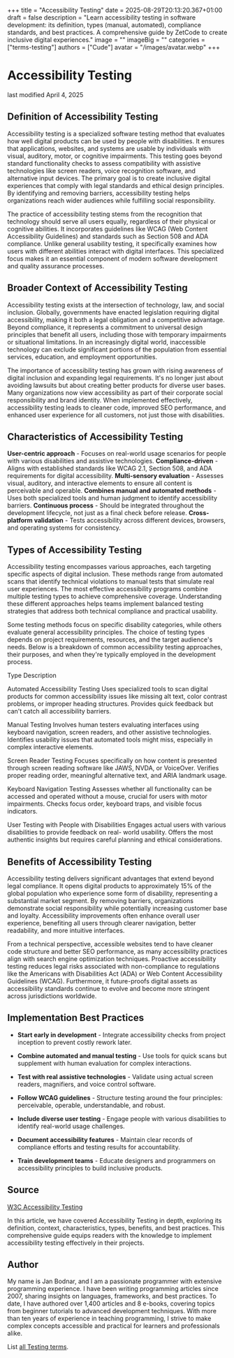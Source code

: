 +++
title = "Accessibility Testing"
date = 2025-08-29T20:13:20.367+01:00
draft = false
description = "Learn accessibility testing in software development: its definition, types (manual, automated), compliance standards, and best practices. A comprehensive guide by ZetCode to create inclusive digital experiences."
image = ""
imageBig = ""
categories = ["terms-testing"]
authors = ["Cude"]
avatar = "/images/avatar.webp"
+++

# Accessibility Testing

last modified April 4, 2025

## Definition of Accessibility Testing

Accessibility testing is a specialized software testing method that evaluates how
well digital products can be used by people with disabilities. It ensures that
applications, websites, and systems are usable by individuals with visual,
auditory, motor, or cognitive impairments. This testing goes beyond standard
functionality checks to assess compatibility with assistive technologies like
screen readers, voice recognition software, and alternative input devices. The
primary goal is to create inclusive digital experiences that comply with legal
standards and ethical design principles. By identifying and removing barriers,
accessibility testing helps organizations reach wider audiences while fulfilling
social responsibility.

The practice of accessibility testing stems from the recognition that technology
should serve all users equally, regardless of their physical or cognitive
abilities. It incorporates guidelines like WCAG (Web Content Accessibility
Guidelines) and standards such as Section 508 and ADA compliance. Unlike general
usability testing, it specifically examines how users with different abilities
interact with digital interfaces. This specialized focus makes it an essential
component of modern software development and quality assurance processes.

## Broader Context of Accessibility Testing

Accessibility testing exists at the intersection of technology, law, and social
inclusion. Globally, governments have enacted legislation requiring digital
accessibility, making it both a legal obligation and a competitive advantage.
Beyond compliance, it represents a commitment to universal design principles that
benefit all users, including those with temporary impairments or situational
limitations. In an increasingly digital world, inaccessible technology can
exclude significant portions of the population from essential services,
education, and employment opportunities.

The importance of accessibility testing has grown with rising awareness of
digital inclusion and expanding legal requirements. It's no longer just about
avoiding lawsuits but about creating better products for diverse user bases.
Many organizations now view accessibility as part of their corporate social
responsibility and brand identity. When implemented effectively, accessibility
testing leads to cleaner code, improved SEO performance, and enhanced user
experience for all customers, not just those with disabilities.

## Characteristics of Accessibility Testing

**User-centric approach** - Focuses on real-world usage
scenarios for people with various disabilities and assistive technologies.
**Compliance-driven** - Aligns with established standards like
WCAG 2.1, Section 508, and ADA requirements for digital accessibility.
**Multi-sensory evaluation** - Assesses visual, auditory, and
interactive elements to ensure all content is perceivable and operable.
**Combines manual and automated methods** - Uses both
specialized tools and human judgment to identify accessibility barriers.
**Continuous process** - Should be integrated throughout the
development lifecycle, not just as a final check before release.
**Cross-platform validation** - Tests accessibility across
different devices, browsers, and operating systems for consistency.

## Types of Accessibility Testing

Accessibility testing encompasses various approaches, each targeting specific
aspects of digital inclusion. These methods range from automated scans that
identify technical violations to manual tests that simulate real user
experiences. The most effective accessibility programs combine multiple testing
types to achieve comprehensive coverage. Understanding these different approaches
helps teams implement balanced testing strategies that address both technical
compliance and practical usability.

Some testing methods focus on specific disability categories, while others
evaluate general accessibility principles. The choice of testing types depends on
project requirements, resources, and the target audience's needs. Below is a
breakdown of common accessibility testing approaches, their purposes, and when
they're typically employed in the development process.

Type
Description

Automated Accessibility Testing
Uses specialized tools to scan digital products for common accessibility
issues like missing alt text, color contrast problems, or improper heading
structures. Provides quick feedback but can't catch all accessibility barriers.

Manual Testing
Involves human testers evaluating interfaces using keyboard navigation, screen
readers, and other assistive technologies. Identifies usability issues that
automated tools might miss, especially in complex interactive elements.

Screen Reader Testing
Focuses specifically on how content is presented through screen reading
software like JAWS, NVDA, or VoiceOver. Verifies proper reading order,
meaningful alternative text, and ARIA landmark usage.

Keyboard Navigation Testing
Assesses whether all functionality can be accessed and operated without a
mouse, crucial for users with motor impairments. Checks focus order, keyboard
traps, and visible focus indicators.

User Testing with People with Disabilities
Engages actual users with various disabilities to provide feedback on real-
world usability. Offers the most authentic insights but requires careful planning
and ethical considerations.

## Benefits of Accessibility Testing

Accessibility testing delivers significant advantages that extend beyond legal
compliance. It opens digital products to approximately 15% of the global
population who experience some form of disability, representing a substantial
market segment. By removing barriers, organizations demonstrate social
responsibility while potentially increasing customer base and loyalty.
Accessibility improvements often enhance overall user experience, benefiting all
users through clearer navigation, better readability, and more intuitive
interfaces.

From a technical perspective, accessible websites tend to have cleaner code
structure and better SEO performance, as many accessibility practices align with
search engine optimization techniques. Proactive accessibility testing reduces
legal risks associated with non-compliance to regulations like the Americans with
Disabilities Act (ADA) or Web Content Accessibility Guidelines (WCAG).
Furthermore, it future-proofs digital assets as accessibility standards continue
to evolve and become more stringent across jurisdictions worldwide.

## Implementation Best Practices

- **Start early in development** - Integrate accessibility checks from project inception to prevent costly rework later.

- **Combine automated and manual testing** - Use tools for quick scans but supplement with human evaluation for complex interactions.

- **Test with real assistive technologies** - Validate using actual screen readers, magnifiers, and voice control software.

- **Follow WCAG guidelines** - Structure testing around the four principles: perceivable, operable, understandable, and robust.

- **Include diverse user testing** - Engage people with various disabilities to identify real-world usage challenges.

- **Document accessibility features** - Maintain clear records of compliance efforts and testing results for accountability.

- **Train development teams** - Educate designers and programmers on accessibility principles to build inclusive products.

## Source

[W3C Accessibility Testing](https://www.w3.org/WAI/test-evaluate/)

In this article, we have covered Accessibility Testing in depth, exploring its
definition, context, characteristics, types, benefits, and best practices. This
comprehensive guide equips readers with the knowledge to implement accessibility
testing effectively in their projects.

## Author

My name is Jan Bodnar, and I am a passionate programmer with extensive
programming experience. I have been writing programming articles since 2007,
sharing insights on languages, frameworks, and best practices. To date, I have
authored over 1,400 articles and 8 e-books, covering topics from beginner
tutorials to advanced development techniques. With more than ten years of
experience in teaching programming, I strive to make complex concepts accessible
and practical for learners and professionals alike.

List [all Testing terms](/all/#terms-test).